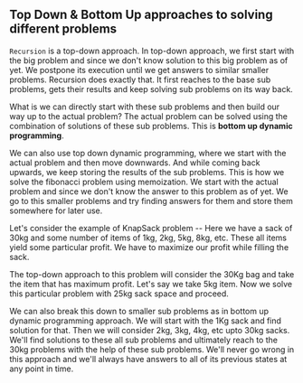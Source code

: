 ## Top Down & Bottom Up approaches to solving different problems

`Recursion` is a top-down approach. In top-down approach, we first start with the big problem and since we don't know solution to this big problem as of yet. We postpone its execution until we get answers to similar smaller problems. Recursion does exactly that. It first reaches to the base sub problems, gets their results and keep solving sub problems on its way back.

What is we can directly start with these sub problems and then build our way up to the actual problem? The actual problem can be solved using the combination of solutions of these sub problems. This is **bottom up dynamic programming**.

We can also use top down dynamic programming, where we start with the actual problem and then move downwards. And while coming back upwards, we keep storing the results of the sub problems. This is how we solve the fibonacci problem using memoization. We start with the actual problem and since we don't know the answer to this problem as of yet. We go to this smaller problems and try finding answers for them and store them somewhere for later use.

Let's consider the example of KnapSack problem -- Here we have a sack of 30kg and some number of items of 1kg, 2kg, 5kg, 8kg, etc. These all items yield some particular profit. We have to maximize our profit while filling the sack.

The top-down approach to this problem will consider the 30Kg bag and take the item that has maximum profit. Let's say we take 5kg item. Now we solve this particular problem with 25kg sack space and proceed.

We can also break this down to smaller sub problems as in bottom up dynamic programming approach. We will start with the 1Kg sack and find solution for that. Then we will consider 2kg, 3kg, 4kg, etc upto 30kg sacks. We'll find solutions to these all sub problems and ultimately reach to the 30kg problems with the help of these sub problems. We'll never go wrong in this approach and we'll always have answers to all of its previous states at any point in time.
